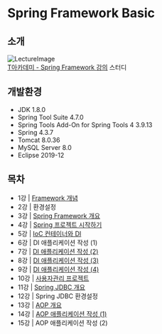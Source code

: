 # Spring Framework Basic

## 소개

![LectureImage](https://tacademy.skplanet.com/upload/201710/88.jpg)<br>
[T아카데미 - Spring Framework 강의](https://tacademy.skplanet.com/live/player/onlineLectureDetail.action?seq=88) 스터디

## 개발환경

* JDK 1.8.0
* Spring Tool Suite 4.7.0
* Spring Tools Add-On for Spring Tools 4 3.9.13
* Spring 4.3.7
* Tomcat 8.0.36
* MySQL Server 8.0
* Eclipse 2019-12

## 목차

* 1강 | [Framework 개념](./Lecture%20Note/Lec-01-Framework%20개념.md)<br>
* 2강 | 환경설정<br>
* 3강 | [Spring Framework 개요](./Lecture%20Note/Lec-03-Spring%20프레임워크%20개요.md)<br>
* 4강 | [Spring 프로젝트 시작하기](./Lecture%20Note/Lec-04-Spring%20프로젝트%20시작하기.md)<br>
* 5강 | [IoC 컨테이너와 DI](./Lecture%20Note/Lec-05-IoC%20컨테이너와%20DI.md)
* 6강 | DI 애플리케이션 작성 (1)
* 7강 | [DI 애플리케이션 작성 (2)](./Lecture%20Note/Lec-07-DI%20애플리케이션%20작성%20(2).md)
* 8강 | [DI 애플리케이션 작성 (3)](./Lecture%20Note/Lec-08-DI%20애플리케이션%20작성%20(3).md)
* 9강 | [DI 애플리케이션 작성 (4)](./Lecture%20Note/Lec-09-DI%20애플리케이션%20작성%20(4).md)
* 10강 | [사용자관리 프로젝트](./Lecture%20Note/Lec-10-사용자관리%20프로젝트.md)
* 11강 | [Spring JDBC 개요](./Lecture%20Note/Lec-11-Spring%20JDBC%20개요.md)
* 12강 | Spring JDBC 환경설정
* 13강 | [AOP 개요](./Lecture%20Note/Lec-13-AOP%20개요.md)
* 14강 | [AOP 애플리케이션 작성 (1)](./Lecture%20Note/Lec-14-AOP%20애플리케이션%20작성%20(1).md)
* 15강 | AOP 애플리케이션 작성 (2)
